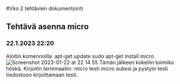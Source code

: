 #Vko 2 tehtävien dokumentointi

## Tehtävä asenna micro
### 22.1.2023 22:20
Aloitin komennoilla:
  apt-get update
  sudo apt-get install micro
![Screenshot 2023-01-22 at 22 14 55](https://user-images.githubusercontent.com/104775534/213938624-95940776-64f5-42aa-aed0-80956995fef1.png)
Tämän jälkeen kokeilin toimiiko höskä. Kirjoitin terminaaliin:
  micro testi
micro aukesi ja pystyin testi tiedostoon kirjoittamaan testi.
  
